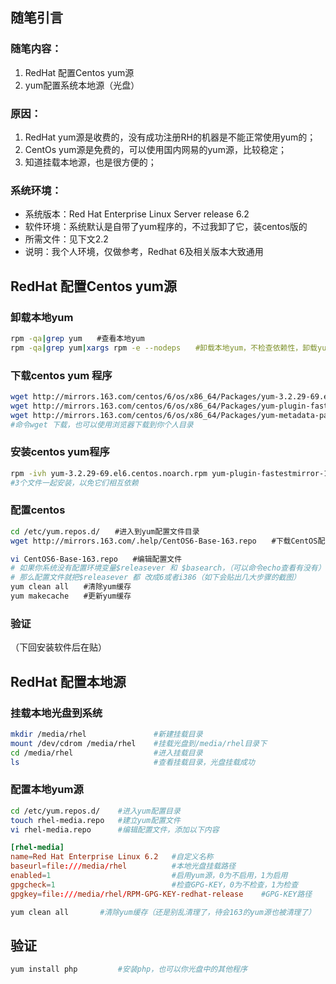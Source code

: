 

## 随笔引言
### 随笔内容：
1. RedHat 配置Centos yum源
2. yum配置系统本地源（光盘）

### 原因：
1. RedHat yum源是收费的，没有成功注册RH的机器是不能正常使用yum的；
2. CentOs yum源是免费的，可以使用国内网易的yum源，比较稳定；
3. 知道挂载本地源，也是很方便的；

### 系统环境：
* 系统版本：Red Hat Enterprise Linux Server release 6.2
* 软件环境：系统默认是自带了yum程序的，不过我卸了它，装centos版的
* 所需文件：见下文2.2
* 说明：我个人环境，仅做参考，Redhat 6及相关版本大致通用


## RedHat 配置Centos yum源
###  卸载本地yum
```sh
rpm -qa|grep yum　　#查看本地yum
rpm -qa|grep yum|xargs rpm -e --nodeps　　#卸载本地yum，不检查依赖性，卸载yum程序
```

###  下载centos yum 程序
```sh
wget http://mirrors.163.com/centos/6/os/x86_64/Packages/yum-3.2.29-69.el6.centos.noarch.rpm
wget http://mirrors.163.com/centos/6/os/x86_64/Packages/yum-plugin-fastestmirror-1.1.30-30.el6.noarch.rpm
wget http://mirrors.163.com/centos/6/os/x86_64/Packages/yum-metadata-parser-1.1.2-16.el6.x86_64.rpm
#命令wget 下载，也可以使用浏览器下载到你个人目录
```

###  安装centos yum程序
```sh
rpm -ivh yum-3.2.29-69.el6.centos.noarch.rpm yum-plugin-fastestmirror-1.1.30-30.el6.noarch.rpm yum-metadata-parser-1.1.2-16.el6.x86_64.rpm
#3个文件一起安装，以免它们相互依赖
```

###  配置centos
```sh
cd /etc/yum.repos.d/　　#进入到yum配置文件目录
wget http://mirrors.163.com/.help/CentOS6-Base-163.repo　　#下载CentOS配置文件

vi CentOS6-Base-163.repo　　#编辑配置文件
# 如果你系统没有配置环境变量$releasever 和 $basearch，（可以命令echo查看有没有）
# 那么配置文件就把$releasever 都 改成6或者i386（如下会贴出几大步骤的截图）
yum clean all　　#清除yum缓存
yum makecache　　#更新yum缓存
```


###  验证
（下回安装软件后在贴）


## RedHat 配置本地源
###  挂载本地光盘到系统
```sh
mkdir /media/rhel               #新建挂载目录
mount /dev/cdrom /media/rhel    #挂载光盘到/media/rhel目录下
cd /media/rhel                  #进入挂载目录
ls                              #查看挂载目录，光盘挂载成功
```
###  配置本地yum源
```sh
cd /etc/yum.repos.d/    #进入yum配置目录
touch rhel-media.repo   #建立yum配置文件
vi rhel-media.repo      #编辑配置文件，添加以下内容
```
```conf
[rhel-media]
name=Red Hat Enterprise Linux 6.2   #自定义名称
baseurl=file:///media/rhel          #本地光盘挂载路径
enabled=1                           #启用yum源，0为不启用，1为启用
gpgcheck=1                          #检查GPG-KEY，0为不检查，1为检查
gpgkey=file:///media/rhel/RPM-GPG-KEY-redhat-release    #GPG-KEY路径
```
```sh
yum clean all       #清除yum缓存（还是别乱清理了，待会163的yum源也被清理了）
```


## 验证
```sh
yum install php         #安装php，也可以你光盘中的其他程序
```

